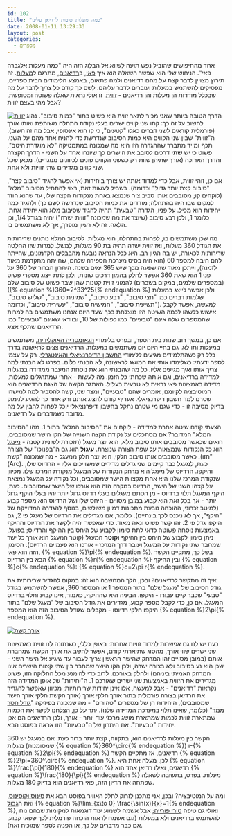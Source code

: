 ```yaml
---
id: 102
title: "כמה מעלות טובות לרדיאן עלינו"
date: 2008-01-11 13:29:33
layout: post
categories: 
  - מספרים
---
```

אחד מהחיפושים שהוביל נפש תועה לשווא אל הבלוג הזה היה "כמה מעלות אלגברה פאי". הניחוש שלי הוא שפשר השאלה הוא איך <a href="http://he.wikipedia.org/wiki/%D7%A4%D7%90%D7%99">פאי</a>, ב<a href="http://he.wikipedia.org/wiki/%D7%A8%D7%93%D7%99%D7%90%D7%9F">רדיאנים</a>, מתרגם ל<a href="http://he.wikipedia.org/wiki/%D7%9E%D7%A2%D7%9C%D7%94_%28%D7%96%D7%95%D7%95%D7%99%D7%AA%29">מעלות</a>. זה תירוץ מצויין לדבר קצת על מהם רדיאנים ולמה פתאום, באמצע הלימודים הבית ספריים, מפסיקים להשתמש במעלות ועוברים לדבר עליהם. לשם כך קודם כל צריך לדבר על מה שבכלל מודדות הן מעלות והן רדיאנים - <a href="http://he.wikipedia.org/wiki/%D7%96%D7%95%D7%95%D7%99%D7%AA">זווית</a>. זו אולי נראית שאלה פשוטה ומטופשת, אבל מהי בעצם זווית?

<a href="http://www.gadial.net/wp-content/uploads/2008/01/angle.png" title="זווית"><img src="http://www.gadial.net/wp-content/uploads/2008/01/angle.png" alt="זווית" /></a>
הדרך הטובה ביותר שאני מכיר לתאר זווית היא פשוט בתור "כמות סיבוב". נהוג לחשוב על זה כך: קחו שני קווים ישרים בעלי נקודת התחלה משותפת ואותו אורך (פורמלית קוראים לשני דברים כאלו "קטעים", כי קו הוא אינסופי, אבל מה זה חשוב). ה"זווית" שבין שני הקווים היא כמות הסיבוב שנדרשת כדי להניח אחד מהם על השני. תכף ומייד מתברר שההגדרה הזו היא מה שמכונה במתמטיקה "לא מוגדרת היטב", פשוט כי יש <strong>שתי</strong> דרכים לסובב את הישרים כך שיונחו אחד על השני - הדרך הקצרה והדרך הארוכה (אורך שתיהן שוות רק כששני הקווים פונים לכיוונים מנוגדים). מכאן שכל שני קווים מגדירים שתי זוויות ולא אחת.

אם כן, זוהי זווית, אבל כדי למדוד אותה יש צורך ביחידות (אי אפשר להגיד "סיבוב קצר", "סיבוב קצת יותר גדול" וכדומה). בשביל לעשות זאת, רצוי להתחיל מסיבוב "מלא" (לוקחים קו; מסובבים אותו סביב ציר שנמצא באחת מנקודות הקצה שלו, עד שהוא חוזר למקום שבו היה בהתחלה; מודדים את כמות הסיבוב שנדרשה לשם כך) ולהגיד כמה יחידות הוא מכיל. על פניו, הגדרה "טבעית" תהיה להגיד שסיבוב מלא הוא יחידה אחת, כלומר 1, ולכן רבע סיבוב (שיוצר את מה שמכונה "זווית ישרה") יהיה בגודל 1/4, וכן הלאה. זה לא רעיון מופרך, אך לא משתמשים בו.

מה שכן משתמשים בו, לפחות בהתחלה, הוא מעלות. לסיבוב המלא נותנים שרירותית את הגודל 360 מעלות, ואז זווית ישרה תהיה בת 90 מעלות, למשל. למרות שזו החלטה שרירותית לכאורה, יש בה הגיון רב. היא ככל הנראה נובעת מהבבלים הקדמונים, שהייתה להם חיבה למספר 60 (הוא היה בסיס מערכת הספירה שלהם, שהייתה מתקדמת מאוד לזמנה), וייתכן מאוד שהושפעה מכך שיש 365 ימים בשנה. היתרון הברור של 360 על פני 1 הוא שאת 360 אפשר לחלק בהמון דרכים שונות, ולכן לתת ייצוג מספרי פשוט (במספרים שלמים, במקום בשברים) להמוני זווית קטנות שהן שבר פשוט של סיבוב שלם ({% equation %}360=2^33^25{% endequation %} ולכן אפשר לייצג במעלות שלמות דברים כמו "חצי סיבוב", "רבע סיבוב", "שמינית סיבוב", "שליש סיבוב", "תשיעית סיבוב", "חמישית סיבוב", "עשירית סיבוב", וכדומה). למעשה, אפשר לקבל אישוש כלשהו לכמה השיטה הזו מוצלחת בכך שעד היום אנחנו משתמשים בה למרות שהמספרים שלה אינם "טבעיים" כמו כפולות של 10, ובוודאי שאינם "טבעיים" כמו הרדיאנים שתכף אציג.

אם כן, במשך רוב שנות בית הספר, ובפרט בלימודי <a href="http://he.wikipedia.org/wiki/%D7%92%D7%90%D7%95%D7%9E%D7%98%D7%A8%D7%99%D7%94_%D7%90%D7%95%D7%A7%D7%9C%D7%99%D7%93%D7%99%D7%AA">הגאומטריה האוקלידית</a>, משתמשים במעלות ותו לא. גם בחיי היום יום משתמשים במעלות. הרדיאנים צצים לראשונה בדרך כלל רק כשהתלמידים מגיעים ללימודי <a href="http://he.wikipedia.org/wiki/%D7%97%D7%A9%D7%91%D7%95%D7%9F_%D7%93%D7%99%D7%A4%D7%A8%D7%A0%D7%A6%D7%99%D7%90%D7%9C%D7%99">החשבון הדיפרנציאלי והאינטגרלי</a>. רק על עצמי לספר ידעתי: כשלימדו אותי את המושג לראשונה, לא הבנתי כלום. בפרט לא הבנתי למה צריך אותו ואיך מגיעים אליו. כל מה שהבנתי הוא את נוסחת המעבר ממדידה במעלות למדידה ברדיאנים, וגם אותה שכחתי כל הזמן. מה לעשות - אחרי שמתרגלים למעלות, מדידה באמצעות פאי נראית לא טבעית בעליל. האתגר הקשה של הצגת הרדיאנים הוא המוטיבציה לקיומם; אומרים שהם "טבעיים", ומצד שני, קשה להסביר למה למישהו שטרם למד חשבון דיפרנציאלי. אעדיף קודם להציג אותם ורק אחר כך להגיע לנימוק בדיוק מסיבה זו - כדי שגם מי שטרם נתקל בחשבון דיפרנציאלי יוכל לפחות להבין על מה מדובר כשמדברים על רדיאנים.

הצעתי קודם שיטה אחרת למדידה - לוקחים את "הסיבוב המלא" בתור 1. מהו "הסיבוב המלא" המדובר? אם מסתכלים על נקודת הקצה השנייה של הקו הישר שמסובבים, רואים שכאשר מסובבים אותו סיבוב מלא, הוא יוצר מעגל (תזכורת לשונית קטנה - <a href="http://he.wikipedia.org/wiki/%D7%9E%D7%A2%D7%92%D7%9C">מעגל</a> הוא כל הנקודות שנמצאות על שפת הצורה שנוצרת. <strong>עיגול</strong> הוא גם ה"בפנוכו" של הצורה הזו). כאשר מסובבים אותו סיבוב חלקי, הוא יוצר חלק ממעגל - מה שמכונה "קשת" (Arc). כעת, למעגל כבר קיימים שני גדלים מדידים שמשוייכים אליו - הרדיוס שלו, והיקפו. הרדיוס של מעגל הוא מרחק הנקודות של המעגל מנקודת המרכז שלו. מכיוון שנקודת המרכז שלנו היא אחת מקצוות הישר שמסובבים, וכל נקודה על המעגל נמצאת על קצהו השני של הישר, הרדיוס במקרה הזה הוא אורכו של הישר שמסובבים. כעת, היקף המעגל תלוי ברדיוס - מן הסתם מעגלים בעלי רדיוס גדול יותר יהיו בעלי היקף גדול יותר - אך בכל זאת הוא קבוע במובן מסויים - היחס שלו ושל הרדיוס הוא מספר קבוע (למיטב זכרוני, ההוכחה נובעת מתכונות דמיון משולשים, בנוסף להגדרה המדוייקת של "היקף", אך לא ניכנס לכך בינתיים). כלומר, אם מגדילים את הרדיוס של מעגל פי 2, גם היקפו גדל פי 2. זהו קשר פשוט ונאה מאוד. כדי שאפשר יהיה לקשר את הרדיוס וההיקף באמצעות נוסחה פשוטה כדאי לתת סימון לקבוע של היחס בין ההיקף והרדיוס; בפועל, ניתן סימון לקבוע של היחס בין ההיקף ו<strong>קוטר</strong> המעגל (קוטר המעגל הוא אורך כל ישר שמחבר שתי נקודות על המעגל ועובר דרך המרכז - אורכו הוא פעמיים הרדיוס). הסימון הזה הוא פאי, {% equation %}\pi{% endequation %}. בשל כך, מתקיים הקשר הבא בין הרדיוס {% equation %}r{% endequation %} ובין ההיקף {% equation %}c{% endequation %}: {% equation %}c=2\pi r{% endequation %}.

איך זה מתקשר לרדיאנים? ובכן, הלך המחשבה הוא זה: במקום להגדיר שרירותית את גודל הסיבוב של "מעגל שלם" בתור המספר 1 או המספר 360, אפשר להשתמש בגודל "טבעי" שכבר קיים עבורו - היקפו. הבעיה היא שההיקף, כאמור, אינו קבוע ותלוי ברדיוס המעגל. אם כן, כדי לקבל מספר קבוע, מגדירים את גודל הסיבוב של "מעגל שלם" בתור היקפו חלקי רדיוסו - מקבלים שגודל הסיבוב הזה הוא המספר {% equation %}2\pi{% endequation %}.

<a href="http://www.gadial.net/wp-content/uploads/2008/01/arclength.png" title="אורך קשת"><img src="http://www.gadial.net/wp-content/uploads/2008/01/arclength.png" alt="אורך קשת" /></a>

כעת יש לנו גם אפשרות למדוד זוויות אחרות: באופן כללי, כשנתונה לנו זווית באמצעות שני ישרים שווי אורך, מהסוג שתיארתי קודם, אפשר לחשב את אורך הקשת שמחברת אותם (במובן מסויים זהו המרחק שהישר הראשון צריך לעבור עד שיגיע אל הישר השני - שכן הוא נע בסיבוב ולא בצורה ישרה, ולכן הקו הישר שמחבר בין שתי קצוות הישרים אינו המרחק האמיתי ביניהם) ולחלק באורכם. לרוב כדי להימנע מכל החלוקה הזו, פשוט מגדירים את הזווית באמצעות שני ישרים שאורכם 1. ה"יחידות" של אופן המדידה הזה נקראות "רדיאנים" - אבל למעשה, אלו אינן יחידות שרירותיות; מכיוון שאפשר להגדיר את הרדיאן בצורה פורמלית בתור אורך חלקי אורך (אורך הקשת חלקי אורך הישר שמסובבים), היחידות הן של מספרים "טהורים" - מה שמכונה בפיזיקה "<a href="http://he.wikipedia.org/wiki/%D7%92%D7%95%D7%93%D7%9C_%D7%97%D7%A1%D7%A8_%D7%9E%D7%9E%D7%93">גודל חסר ממד</a>" (כלומר, שאינו תלוי במערכת המדידה שלנו). יתר על כן, הצלחנו לקשר את הכמות שמתארת זווית לכמות שמתארת מושג מרכזי עוד יותר - אורך, ולכן הרדיאנים הם אכן יחידות "טבעיות". את היתרון של ה"טבעיות" הזו אראה בפוסט הבא.

הקשר בין מעלות לרדיאנים הוא, בתקווה, קצת יותר ברור כעת: אם במעגל יש 360 מעלות (שמסומנות {% equation %}360^\circ{% endequation %}) ו-{% equation %}2\pi{% endequation %} רדיאנים, אז מתקיים הקשר {% equation %}2\pi=360^\circ{% endequation %}. לכן, מעלה אחת היא {% equation %}\frac{\pi}{180}{% endequation %} רדיאנים, ואילו רדיאן אחד הוא {% equation %}\frac{180}{\pi}{% endequation %} מעלות. בפרט, בתשובה לשאלה שפתחה את הדיון הזה, פאי רדיאנים הוא בדיוק 180 מעלות.

ומה על המוטיבציה? ובכן, אני מתכנן לזרוק לחלל האוויר בפוסט הבא את <a href="http://he.wikipedia.org/wiki/%D7%A1%D7%99%D7%A0%D7%95%D7%A1_%28%D7%98%D7%A8%D7%99%D7%92%D7%95%D7%A0%D7%95%D7%9E%D7%98%D7%A8%D7%99%D7%94%29">סינוס וקוסינוס</a>, ואת ה<a href="http://he.wikipedia.org/wiki/%D7%94%D7%92%D7%91%D7%95%D7%9C_%D7%A9%D7%9C_sin%28x%29/x">גבול</a> {% equation %}\lim_{x\to 0} \frac{\sin(x)}{x}=1{% endequation %}, ואולי גם טיפה <a href="http://he.wikipedia.org/wiki/%D7%98%D7%95%D7%A8_%D7%A4%D7%95%D7%A8%D7%99%D7%99%D7%94">טורי פורייה</a>; אבל אשמח לשמוע עוד דוגמאות למקומות שבהם נוח להשתמש ברדיאנים ולא במעלות (וגם אשמח לראות הוכחה פורמלית לכך שפאי קבוע, אם כבר מדברים על כך, או הפניה לספר שמוכיח זאת).
